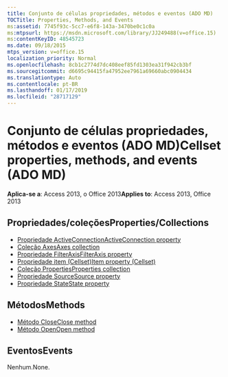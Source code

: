 ```yaml
---
title: Conjunto de células propriedades, métodos e eventos (ADO MD)
TOCTitle: Properties, Methods, and Events
ms:assetid: 7745f93c-5cc7-e6f8-143a-3470be0c1c0a
ms:mtpsurl: https://msdn.microsoft.com/library/JJ249488(v=office.15)
ms:contentKeyID: 48545723
ms.date: 09/18/2015
mtps_version: v=office.15
localization_priority: Normal
ms.openlocfilehash: 8cb1c2774d7dc408eef85fd1303ea31f942cb3bf
ms.sourcegitcommit: d6695c94415fa47952ee7961a69660abc0904434
ms.translationtype: Auto
ms.contentlocale: pt-BR
ms.lasthandoff: 01/17/2019
ms.locfileid: "28717129"
---
```

# <a name="cellset-properties-methods-and-events-ado-md"></a><span data-ttu-id="02e87-102">Conjunto de células propriedades, métodos e eventos (ADO MD)</span><span class="sxs-lookup"><span data-stu-id="02e87-102">Cellset properties, methods, and events (ADO MD)</span></span>

<span data-ttu-id="02e87-103">**Aplica-se a**: Access 2013, o Office 2013</span><span class="sxs-lookup"><span data-stu-id="02e87-103">**Applies to**: Access 2013, Office 2013</span></span>

## <a name="propertiescollections"></a><span data-ttu-id="02e87-104">Propriedades/coleções</span><span class="sxs-lookup"><span data-stu-id="02e87-104">Properties/Collections</span></span>

- [<span data-ttu-id="02e87-105">Propriedade ActiveConnection</span><span class="sxs-lookup"><span data-stu-id="02e87-105">ActiveConnection property</span></span>](activeconnection-property-ado-md.md)
- [<span data-ttu-id="02e87-106">Coleção Axes</span><span class="sxs-lookup"><span data-stu-id="02e87-106">Axes collection</span></span>](axes-collection-ado-md.md)
- [<span data-ttu-id="02e87-107">Propriedade FilterAxis</span><span class="sxs-lookup"><span data-stu-id="02e87-107">FilterAxis property</span></span>](filteraxis-property-ado-md.md)
- [<span data-ttu-id="02e87-108">Propriedade item (Cellset)</span><span class="sxs-lookup"><span data-stu-id="02e87-108">Item property (Cellset)</span></span>](item-property-ado-md-cellset.md)
- [<span data-ttu-id="02e87-109">Coleção Properties</span><span class="sxs-lookup"><span data-stu-id="02e87-109">Properties collection</span></span>](properties-collection-ado.md)
- [<span data-ttu-id="02e87-110">Propriedade Source</span><span class="sxs-lookup"><span data-stu-id="02e87-110">Source property</span></span>](source-property-ado-md.md)
- [<span data-ttu-id="02e87-111">Propriedade State</span><span class="sxs-lookup"><span data-stu-id="02e87-111">State property</span></span>](state-property-ado-md.md)

## <a name="methods"></a><span data-ttu-id="02e87-112">Métodos</span><span class="sxs-lookup"><span data-stu-id="02e87-112">Methods</span></span>

- [<span data-ttu-id="02e87-113">Método Close</span><span class="sxs-lookup"><span data-stu-id="02e87-113">Close method</span></span>](close-method-ado-md.md)
- [<span data-ttu-id="02e87-114">Método Open</span><span class="sxs-lookup"><span data-stu-id="02e87-114">Open method</span></span>](open-method-ado-md.md)

## <a name="events"></a><span data-ttu-id="02e87-115">Eventos</span><span class="sxs-lookup"><span data-stu-id="02e87-115">Events</span></span>

<span data-ttu-id="02e87-116">Nenhum.</span><span class="sxs-lookup"><span data-stu-id="02e87-116">None.</span></span>

